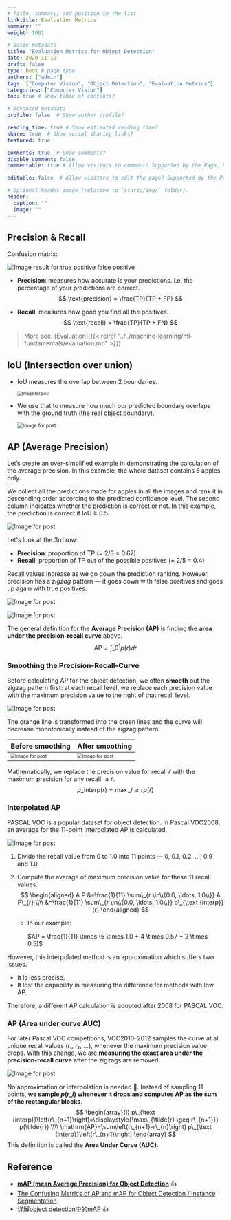 ```yaml
---
# Title, summary, and position in the list
linktitle: Evaluation Metrics
summary: ""
weight: 1001

# Basic metadata
title: "Evaluation Metrics for Object Detection"
date: 2020-11-12
draft: false
type: book # page type
authors: ["admin"]
tags: ["Computer Vision", "Object Detection", "Evaluation Metrics"]
categories: ["Computer Vision"]
toc: true # Show table of contents?

# Advanced metadata
profile: false  # Show author profile?

reading_time: true # Show estimated reading time?
share: true  # Show social sharing links?
featured: true

comments: true  # Show comments?
disable_comment: false
commentable: true # Allow visitors to comment? Supported by the Page, Post, and Docs content types.

editable: false  # Allow visitors to edit the page? Supported by the Page, Post, and Docs content types.

# Optional header image (relative to `static/img/` folder).
header:
  caption: ""
  image: ""
---
```


## Precision & Recall

Confusion matrix:

![Image result for true positive false positive](https://raw.githubusercontent.com/EckoTan0804/upic-repo/master/uPic/1*CPnO_bcdbE8FXTejQiV2dg.png)

- **Precision**: measures how accurate is your predictions. i.e. the percentage of your predictions are correct.
  $$
  \text{precision} = \frac{TP}{TP + FP}
  $$
  

- **Recall**: measures how good you find all the positives. 
  $$
  \text{recall} = \frac{TP}{TP + FN}
  $$

> More see: [Evaluation]({{< relref "../../machine-learning/ml-fundamentals/evaluation.md" >}})

## IoU (Intersection over union)

- IoU measures the overlap between 2 boundaries. 

  <img src="https://raw.githubusercontent.com/EckoTan0804/upic-repo/master/uPic/0*VnvOCo9NkWG705F3.png" alt="Image for post" style="zoom:67%;" />

- We use that to measure how much our predicted boundary overlaps with the ground truth (the real object boundary).

  <img src="https://raw.githubusercontent.com/EckoTan0804/upic-repo/master/uPic/1*FrmKLxCtkokDC3Yr1wc70w.png" alt="Image for post" style="zoom:80%;" />



## AP (Average Precision)

Let’s create an over-simplified example in demonstrating the calculation of the average precision. In this example, the whole dataset contains 5 apples only. 

We collect all the predictions made for apples in all the images and rank it in descending order according to the predicted confidence level. The second column indicates whether the prediction is correct or not. In this example, the prediction is correct if IoU ≥ 0.5.

![Image for post](https://raw.githubusercontent.com/EckoTan0804/upic-repo/master/uPic/1*9ordwhXD68cKCGzuJaH2Rg.png)

Let's look at the 3rd row:

- **Precision**: proportion of TP (= 2/3 = 0.67)
- **Recall**: proportion of TP out of the possible positives (= 2/5 = 0.4)

Recall values increase as we go down the prediction ranking. However, precision has a *zigzag* pattern — it goes down with false positives and goes up again with true positives.

![Image for post](https://raw.githubusercontent.com/EckoTan0804/upic-repo/master/uPic/1*ODZ6eZMrie3XVTOMDnXTNQ.jpeg)

<img src="https://raw.githubusercontent.com/EckoTan0804/upic-repo/master/uPic/1*VenTq4IgxjmIpOXWdFb-jg.png" alt="Image for post" />

The general definition for the **Average Precision (AP)** is finding the **area under the precision-recall curve** above.
$$
\mathrm{AP}=\int\_{0}^{1} p(r) d r
$$

### Smoothing the Precision-Recall-Curve

Before calculating AP for the object detection, we often **smooth** out the zigzag pattern first: at each recall level, we replace each precision value with the maximum precision value to the right of that recall level.

![Image for post](https://raw.githubusercontent.com/EckoTan0804/upic-repo/master/uPic/1*pmSxeb4EfdGnzT6Xa68GEQ.jpeg)

The orange line is transformed into the green lines and the curve will decrease monotonically instead of the zigzag pattern.

| Before smoothing                                             | After smoothing                                              |
| ------------------------------------------------------------ | ------------------------------------------------------------ |
| <img src="https://raw.githubusercontent.com/EckoTan0804/upic-repo/master/uPic/1*VenTq4IgxjmIpOXWdFb-jg.png" alt="Image for post" style="zoom: 67%;" /> | <img src="https://raw.githubusercontent.com/EckoTan0804/upic-repo/master/uPic/1*zqTL1KW1gwzion9jY8SjHA-20201112121009694.png" alt="Image for post" style="zoom:67%;" /> |

Mathematically, we replace the precision value for recall $\tilde{r}$ with the maximum precision for any recall $\geq \tilde{r}$.
$$
p\_{\text {interp}}(r)=\max\_{\tilde{r} \geq r} p(\tilde{r})
$$

### **Interpolated AP**

PASCAL VOC is a popular dataset for object detection. In Pascal VOC2008, an average for the 11-point interpolated AP is calculated.

![Image for post](https://raw.githubusercontent.com/EckoTan0804/upic-repo/master/uPic/1*naz02wO-XMywlwAdFzF-GA.jpeg)

1. Divide the recall value from 0 to 1.0 into 11 points — 0, 0.1, 0.2, …, 0.9 and 1.0.

2. Compute the average of maximum precision value for these 11 recall values.
   $$
   \begin{aligned}
   A P &=\frac{1}{11} \sum\_{r \in\\{0.0, \ldots, 1.0\\}} A P\_{r} \\\\
   &=\frac{1}{11} \sum\_{r \in\\{0.0, \ldots, 1.0\\}} p\_{\text {interp}}(r)
   \end{aligned}
   $$

   - In our example:

     $AP = \frac{1}{11} \times (5 \times 1.0 + 4 \times 0.57 + 2 \times 0.5)$

However, this interpolated method is an approximation which suffers two issues. 

- It is less precise. 
- It lost the capability in measuring the difference for methods with low AP. 

Therefore, a different AP calculation is adopted after 2008 for PASCAL VOC.

### AP (Area under curve AUC)

For later Pascal VOC competitions, VOC2010–2012 samples the curve at all unique recall values (*r₁, r₂, …*), whenever the maximum precision value drops. With this change, we are **measuring the exact area under the precision-recall curve** after the zigzags are removed.

![Image for post](https://raw.githubusercontent.com/EckoTan0804/upic-repo/master/uPic/1*TAuQ3UOA8xh_5wI5hwLHcg.jpeg)

No approximation or interpolation is needed :clap:. Instead of sampling 11 points, **we sample $p(r\_i)$ whenever it drops and computes AP as the sum of the rectangular blocks**.
$$
\begin{array}{l}
p\_{\text {interp}}\left(r\_{n+1}\right)=\displaystyle{\max\_{\tilde{r} \geq r\_{n+1}}} p(\tilde{r}) \\\\
\mathrm{AP}=\sum\left(r\_{n+1}-r\_{n}\right) p\_{\text {interp}}\left(r\_{n+1}\right) 
\end{array}
$$
This definition is called the **Area Under Curve (AUC)**.

## Reference

- [**mAP (mean Average Precision) for Object Detection**](https://jonathan-hui.medium.com/map-mean-average-precision-for-object-detection-45c121a31173) :thumbsup:
- [The Confusing Metrics of AP and mAP for Object Detection / Instance Segmentation](https://medium.com/@yanfengliux/the-confusing-metrics-of-ap-and-map-for-object-detection-3113ba0386ef)
- [详解object detection中的mAP](https://zhuanlan.zhihu.com/p/56961620)​ :thumbsup:

